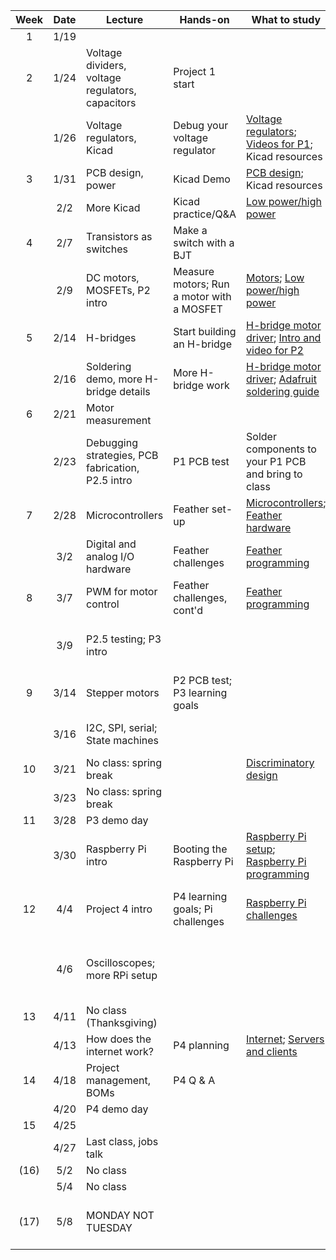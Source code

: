 | Week | Date  | Lecture                                    | Hands-on                      | What to study                                                            | Due dates                                                     |
|:----:|:-----:|--------------------------------------------|-------------------------------|--------------------------------------------------------------------------|---------------------------------------------------------------|
|  1   | 1/19  |     |              |  |          |
|  2   | 1/24   | Voltage dividers, voltage regulators, capacitors    | Project 1 start             |      | [P0](http://andnowforelectronics.com/logistics/projects/#project-0-power-an-led-with-wall-power-through-our-dc-power-supply-control-it-with-a-push-button) |
|      | 1/26  | Voltage regulators, Kicad |  Debug your voltage regulator   | [Voltage regulators](http://andnowforelectronics.com/notes/voltage-regulation/); [Videos for P1](http://andnowforelectronics.com/notes/demo-videos/#videos-for-project-1); Kicad resources  | [P1   proto](http://andnowforelectronics.com/logistics/projects/#project-1-build-a-breadboard-power-supply)     |
|  3   | 1/31  | PCB design, power                     | Kicad Demo    | [PCB design](http://andnowforelectronics.com/notes/pcb/); Kicad resources    |  |
|      | 2/2   | More Kicad                     | Kicad practice/Q&A       | [Low power/high power](http://andnowforelectronics.com/notes/low-power-high-power/) |         |
|  4   | 2/7   | Transistors as switches      |  Make a switch with a BJT    |                              |[P1 PCB](http://andnowforelectronics.com/logistics/projects/#project-1-build-a-breadboard-power-supply)|
|      | 2/9   | DC motors, MOSFETs, P2 intro             | Measure motors; Run a motor with a MOSFET                | [Motors](http://andnowforelectronics.com/notes/motors/); [Low power/high power](http://andnowforelectronics.com/notes/low-power-high-power/)                  |                                                               |
|  5   | 2/14  | H-bridges                                  | Start building an H-bridge    | [H-bridge motor driver](http://andnowforelectronics.com/notes/h-bridge/); [Intro and video for P2](http://andnowforelectronics.com/logistics/projects/#project-2-build-an-h-bridge-motor-controller) |                                                               |
|      | 2/16  | Soldering demo, more H-bridge details     | More H-bridge work            |    [H-bridge motor driver](http://andnowforelectronics.com/notes/h-bridge/); [Adafruit soldering guide](https://learn.adafruit.com/adafruit-guide-excellent-soldering/making-a-good-solder-joint)                                                                      |                                                       |
|  6   | 2/21  | Motor measurement    |                               |                                                                          |[P2 proto](http://andnowforelectronics.com/logistics/projects/#project-2-build-an-h-bridge-motor-controller)|
|      | 2/23  | Debugging strategies, PCB fabrication, P2.5 intro       | P1 PCB test             |    Solder components to your P1 PCB and bring to class                                                                     |      |
|  7   | 2/28  | Microcontrollers     | Feather set-up    | [Microcontrollers](http://andnowforelectronics.com/notes/microcontrollers/); [Feather hardware](http://andnowforelectronics.com/notes/feather-rp2040-hardware/)     |[P2 PCB](http://andnowforelectronics.com/logistics/projects/#project-2-build-an-h-bridge-motor-controller) |
|      | 3/2   | Digital and analog I/O hardware            | Feather challenges    |    [Feather programming](http://andnowforelectronics.com/notes/feather-programming/)                                                                      |                                                               |
|  8   | 3/7   |  PWM for motor control                   | Feather challenges, cont'd       | [Feather programming](http://andnowforelectronics.com/notes/feather-programming/)   |       |
|      | 3/9   | P2.5 testing; P3 intro                   |                               |                                        |   [P2.5 - Due at noon in class](http://andnowforelectronics.com/logistics/projects/#project-25-create-a-secure-motor-attachment)                                                   |
|  9   | 3/14  | Stepper motors                  | P2 PCB test; P3 learning goals              |                                                                          |                                                               |
|      | 3/16  | I2C, SPI, serial; State machines                      |                     |                                                                          | [P3 proto due in class](http://andnowforelectronics.com/logistics/projects/#project-3-build-an-electromechanical-game)                                                      |
|  10  | 3/21  | No class: spring break                           |                               |  [Discriminatory design](http://andnowforelectronics.com/notes/discriminatory-design/)                                                                        |    [Pre-class reading](https://canvas.tufts.edu/courses/40094/assignments/287435)                                                           |
|      | 3/23  | No class: spring break                 |                               |                                                                          |                                                               |
|  11  | 3/28  | P3 demo day                  |                               |                                                                          | [P3 final](http://andnowforelectronics.com/logistics/projects/#project-3-build-an-electromechanical-game) |
|      | 3/30  | Raspberry Pi intro                   |  Booting the Raspberry Pi        |  [Raspberry Pi setup](http://andnowforelectronics.com/notes/pi-setup/); [Raspberry Pi programming](http://andnowforelectronics.com/notes/pi-programming/)                                                                         |                                                      |
|  12  | 4/4   | Project 4 intro                          | P4 learning goals; Pi challenges |  [Raspberry Pi challenges](http://andnowforelectronics.com/notes/pi-challenges/)     |    Raspberry Pi setup check on Canvas         |
|      | 4/6   | Oscilloscopes; more RPi setup               |                               |                                                                          |[P4 partners (if choosing your own)](http://andnowforelectronics.com/logistics/projects)  |
|  13  | 4/11  | No class (Thanksgiving)                    |                               |                                                                          |                                                               |
|      | 4/13  | How does the internet work?               |   P4 planning              |  [Internet](http://andnowforelectronics.com/notes/internet/); [Servers and clients](http://andnowforelectronics.com/notes/servers/)                                                                        |                                                               |
|  14  | 4/18  | Project management, BOMs  |    P4 Q & A        |                                                                          |                                                               |
|      | 4/20  | P4 demo day                 |                               |                                                                          |   [P4 final](http://andnowforelectronics.com/logistics/projects)       |
|  15  | 4/25  |                       |                               |                                           |         |
|      | 4/27  | Last class, jobs talk                                  |                               |                                              |                                       |
| (16) | 5/2   | No class                                  |                               |                                              |                                       |
|      | 5/4   | No class                                  |                               |                                              |                                       |
| (17) | 5/8   | MONDAY NOT TUESDAY |                               |                                                                          |[P5 showcase, 3:30-5:30 PM](http://designforfab.com/logistics/projects)|
